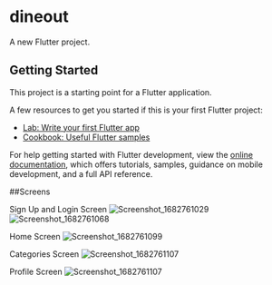 # dineout

A new Flutter project.

## Getting Started

This project is a starting point for a Flutter application.

A few resources to get you started if this is your first Flutter project:

- [Lab: Write your first Flutter app](https://docs.flutter.dev/get-started/codelab)
- [Cookbook: Useful Flutter samples](https://docs.flutter.dev/cookbook)

For help getting started with Flutter development, view the
[online documentation](https://docs.flutter.dev/), which offers tutorials,
samples, guidance on mobile development, and a full API reference.


##Screens
 
 Sign Up and Login Screen
 ![Screenshot_1682761029](https://user-images.githubusercontent.com/90978757/235295968-58dada70-e901-4cdd-8b8f-924b467688b5.png)
 ![Screenshot_1682761068](https://user-images.githubusercontent.com/90978757/235295986-8cf6f281-277b-412f-aa6f-7ca203e86d0d.png)

Home Screen 
![Screenshot_1682761099](https://user-images.githubusercontent.com/90978757/235296027-16f52e9b-c2d6-4f01-85c1-3fdcf19ef8d4.png)

Categories Screen
![Screenshot_1682761107](https://user-images.githubusercontent.com/90978757/235296036-ceb8bd51-a027-4119-821c-c902dbd0e4d6.png)

Profile Screen
![Screenshot_1682761107](https://user-images.githubusercontent.com/90978757/235296082-56176f99-4243-421e-84d4-73fb599a235e.png)

